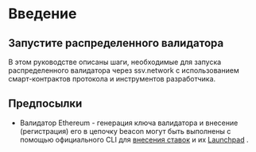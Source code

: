 # Введение



## Запустите распределенного валидатора

В этом руководстве описаны шаги, необходимые для запуска распределенного валидатора через ssv.network с использованием смарт-контрактов протокола и инструментов разработчика.


## Предпосылки

* Валидатор Ethereum - генерация ключа валидатора и внесение (регистрация) его в цепочку beacon могут быть выполнены с помощью официального CLI для <a href="https://github.com/ethereum/staking-deposit-cli">внесения ставок</a> и их <a href="https://prater.launchpad.ethereum.org/en/">Launchpad</a> .

